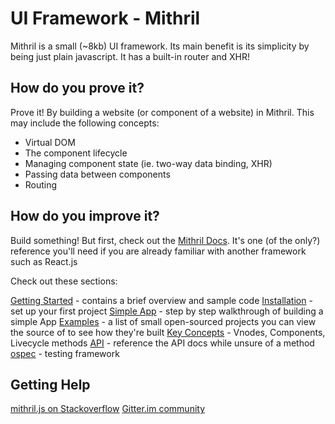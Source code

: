 # UI Framework - Mithril

Mithril is a small (~8kb) UI framework. Its main benefit is its simplicity by being just plain javascript. It has a built-in router and XHR!

## How do you prove it?

Prove it! By building a website (or component of a website) in Mithril. This may include the following concepts:

- Virtual DOM
- The component lifecycle
- Managing component state (ie. two-way data binding, XHR)
- Passing data between components
- Routing

## How do you improve it?

Build something! But first, check out the [Mithril Docs](https://mithril.js.org/). It's one (of the only?) reference you'll need if you are already familiar with another framework such as React.js

Check out these sections:

[Getting Started](https://mithril.js.org/index.html#getting-started) - contains a brief overview and sample code
[Installation](https://mithril.js.org/installation.html) - set up your first project
[Simple App](https://mithril.js.org/simple-application.html) - step by step walkthrough of building a simple App
[Examples](https://mithril.js.org/examples.html) - a list of small open-sourced projects you can view the source of to see how they're built
[Key Concepts](https://mithril.js.org/vnodes.html) - Vnodes, Components, Livecycle methods
[API](https://mithril.js.org/api.html) - reference the API docs while unsure of a method
[ospec](https://github.com/MithrilJS/mithril.js/tree/master/ospec) - testing framework


## Getting Help

[mithril.js on Stackoverflow](https://stackoverflow.com/questions/tagged/mithril.js)
[Gitter.im community](https://gitter.im/mithriljs/mithril.js)
